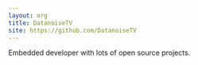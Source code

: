 ```yaml
---
layout: org
title: DatanoiseTV
site: https://github.com/DatanoiseTV
---
```

Embedded developer with lots of open source projects.
